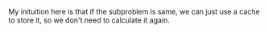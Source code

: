 My inituition here is that if the subproblem is same, we can just use a cache to store it, so we don't need to calculate it again.
